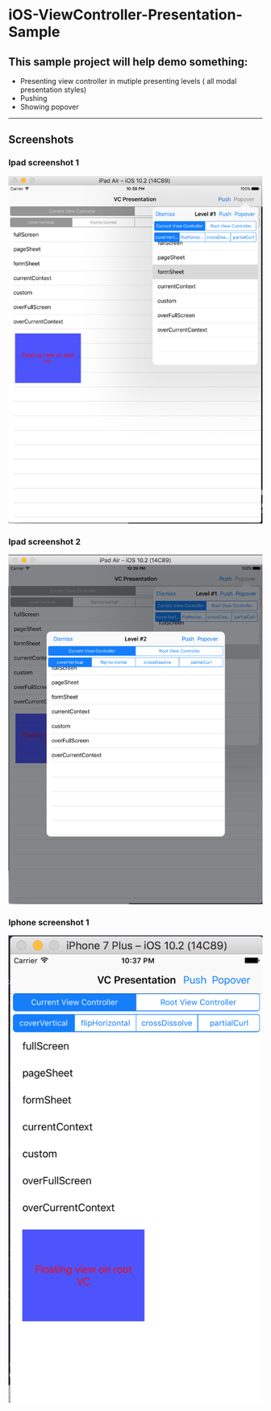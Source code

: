 # iOS-ViewController-Presentation-Sample
## This sample project will help demo something:
+ Presenting view controller in mutiple presenting levels ( all modal presentation styles)
+ Pushing 
+ Showing popover

--------------------
## Screenshots

### Ipad screenshot 1
![View Controller presentation screenshot ipad](https://raw.githubusercontent.com/haikieu/iOS-ViewController-Presentation-Sample/master/screenshot-ipad.png)

### Ipad screenshot 2
![View Controller presentation screenshot ipad](https://raw.githubusercontent.com/haikieu/iOS-ViewController-Presentation-Sample/master/screenshot-ipad-2.png)

### Iphone screenshot 1
![View Controller presentation screenshot iphone](https://raw.githubusercontent.com/haikieu/iOS-ViewController-Presentation-Sample/master/screenshot-iphone.png)
